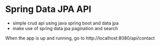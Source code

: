 # Spring Data JPA API

- simple crud api using java spring boot and data jpa
- make use of spring data jpa pagination and search

When the app is up and running, go to http://localhost:8080/api/contact


